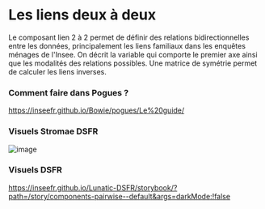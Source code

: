 # Les liens deux à deux

Le composant lien 2 à 2 permet de définir des relations bidirectionnelles entre les données, principalement les liens familiaux dans les enquêtes ménages de l'Insee.
On décrit la variable qui comporte le premier axe ainsi que les modalités des relations possibles.
Une matrice de symétrie permet de calculer les liens inverses.

### Comment faire dans Pogues ?

https://inseefr.github.io/Bowie/pogues/Le%20guide/

### Visuels Stromae DSFR

![image](https://github.com/InseeFr/Stromae/assets/71011059/0f39f7e1-7e18-4657-987e-a1d048c57c50)

### Visuels DSFR

https://inseefr.github.io/Lunatic-DSFR/storybook/?path=/story/components-pairwise--default&args=darkMode:!false
